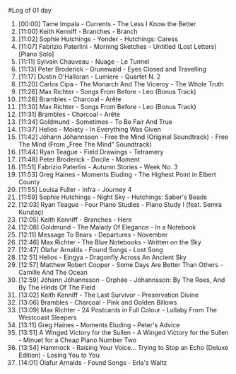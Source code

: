 #Log of 01 day

1. [00:00] Tame Impala - Currents - The Less I Know the Better
1. [11:00] Keith Kenniff - Branches - Branch
1. [11:02] Sophie Hutchings - Yonder - Hutchings: Caress
1. [11:07] Fabrizio Paterlini - Morning Sketches - Untitled (Lost Letters) [Piano Solo]
1. [11:11] Sylvain Chauveau - Nuage - Le Tunnel
1. [11:13] Peter Broderick - Grunewald - Eyes Closed and Travelling
1. [11:17] Dustin O'Halloran - Lumiere - Quartet N. 2
1. [11:20] Carlos Cipa - The Monarch And The Viceroy - The Whole Truth
1. [11:26] Max Richter - Songs From Before - Leo (Bonus Track)
1. [11:28] Brambles - Charcoal - Arête
1. [11:30] Max Richter - Songs From Before - Leo (Bonus Track)
1. [11:31] Brambles - Charcoal - Arête
1. [11:34] Goldmund - Sometimes - To Be Fair And True
1. [11:37] Helios - Moiety - In Everything Was Given
1. [11:42] Jóhann Jóhannsson - Free the Mind (Original Soundtrack) - Free The Mind (From „Free The Mind” Soundtrack)
1. [11:44] Ryan Teague - Field Drawings - Tetramery
1. [11:48] Peter Broderick - Docile - Moment
1. [11:51] Fabrizio Paterlini - Autumn Stories - Week No. 3
1. [11:53] Greg Haines - Moments Eluding - The Highest Point in Elbert County
1. [11:55] Louisa Fuller - Infra - Journey 4
1. [11:59] Sophie Hutchings - Night Sky - Hutchings: Saber's Beads
1. [12:03] Ryan Teague - Four Piano Studies - Piano Study I (feat. Semra Kurutaç)
1. [12:05] Keith Kenniff - Branches - Here
1. [12:08] Goldmund - The Malady Of Elegance - In a Notebook
1. [12:11] Message To Bears - Departures - November
1. [12:46] Max Richter - The Blue Notebooks - Written on the Sky
1. [12:47] Ólafur Arnalds - Found Songs - Lost Song
1. [12:51] Helios - Eingya - Dragonfly Across An Ancient Sky
1. [12:57] Matthew Robert Cooper - Some Days Are Better Than Others - Camille And The Ocean
1. [12:59] Jóhann Jóhannsson - Orphée - Jóhannsson: By The Roes, And By The Hinds Of The Field
1. [13:02] Keith Kenniff - The Last Survivor - Preservation Divine
1. [13:06] Brambles - Charcoal - Pink and Golden Billows
1. [13:09] Max Richter - 24 Postcards in Full Colour - Lullaby From The Westcoast Sleepers
1. [13:11] Greg Haines - Moments Eluding - Peter's Advice
1. [13:51] A Winged Victory for the Sullen - A Winged Victory for the Sullen - Minuet for a Cheap Piano Number Two
1. [13:54] Hammock - Raising Your Voice... Trying to Stop an Echo (Deluxe Edition) - Losing You to You
1. [14:01] Ólafur Arnalds - Found Songs - Erla's Waltz
